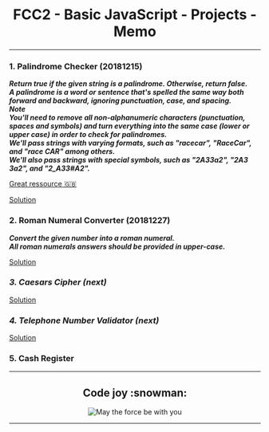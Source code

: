 <h1 align="center">FCC2 - Basic JavaScript - Projects - Memo</h1>

***

### 1. Palindrome Checker (20181215)
_**Return true if the given string is a palindrome. Otherwise, return false.  
A palindrome is a word or sentence that's spelled the same way both forward and backward, ignoring punctuation, case, and spacing.  
Note  
You'll need to remove all non-alphanumeric characters (punctuation, spaces and symbols) and turn everything into the same case (lower or upper case) in order to check for palindromes.  
We'll pass strings with varying formats, such as "racecar", "RaceCar", and "race CAR" among others.  
We'll also pass strings with special symbols, such as "2A3*3a2", "2A3 3a2", and "2_A3*3#A2".**_

[Great ressource :gb:](https://medium.freecodecamp.org/two-ways-to-check-for-palindromes-in-javascript-64fea8191fd7)

[Solution](https://github.com/codingk8/freeCodeCamp_Curriculum/blob/master/fcc2_pro1_palindrome.js)

### 2. Roman Numeral Converter (20181227)
_**Convert the given number into a roman numeral.  
All roman numerals answers should be provided in upper-case.**_

[Solution](https://github.com/codingk8/freeCodeCamp_Curriculum/blob/master/fcc2_pro2_roman_converter.js)

### _3. Caesars Cipher (next)_

[Solution](#)

### _4. Telephone Number Validator (next)_

[Solution](#)

### 5. Cash Register

***

<h2 align="center">Code joy :snowman:</h2>
<p align="center" boder-radius="5%"><img src="https://media.giphy.com/media/l3vRkS8dP411iHQu4/giphy.gif" alt="May the force be with you"/></p>

***
